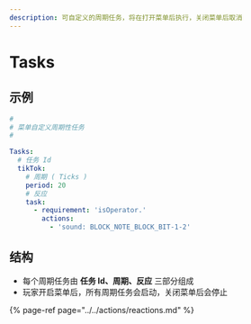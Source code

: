 ```yaml
---
description: 可自定义的周期任务，将在打开菜单后执行，关闭菜单后取消
---
```


# Tasks

## 示例

```yaml
#
# 菜单自定义周期性任务
#

Tasks:
  # 任务 Id
  tikTok:
    # 周期 ( Ticks )
    period: 20
    # 反应
    task:
      - requirement: 'isOperator.'
        actions:
          - 'sound: BLOCK_NOTE_BLOCK_BIT-1-2'
```

## 结构

* 每个周期任务由 **任务 Id、周期、反应** 三部分组成
* 玩家开启菜单后，所有周期任务会启动，关闭菜单后会停止

{% page-ref page="../../actions/reactions.md" %}



